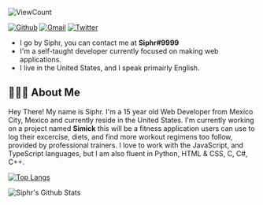 ![ViewCount](https://views.whatilearened.today/views/github/SiphrCodez/SiphrCodez.svg?cache=remove)

[![Github](https://img.shields.io/badge/-Github-333?style=flat&logo=Github&logoColor=white)](https://github.com/SiphrCodez)
[![Gmail](https://img.shields.io/badge/-Gmail-c14438?style=flat&logo=Gmail&logoColor=white)](mailto:siphrcodez@gmail.com)
[![Twitter](https://img.shields.io/badge/-Twitter-1DA1F2?style=flat&logo=Twitter&logoColor=white)](https://twitter.com/SiphrCodez)

- I go by Siphr, you can contact me at **Siphr#9999**
- I'm a self-taught developer currently focused on making web applications.
- I live in the United States, and I speak primairly English.

## 👨🏻‍💻 About Me

Hey There! My name is Siphr. I'm a 15 year old Web Developer from Mexico City, Mexico and currently reside in the United States. I'm currently working on a project named **Simick** this will be a fitness application users can use to log their excercise, diets, and find more workout regimens too follow, provided by professional trainers. I love to work with the JavaScript, and TypeScript languages, but I am also fluent in Python, HTML & CSS, C, C#, C++. 

[![Top Langs](https://github-readme-stats.vercel.app/api/top-langs/?username=SiphrCodez&layout=compact&text_color=daf7dc&bg_color=151515)](https://github.com/SiphrCodez)

<img align="center" src="https://github-readme-stats.vercel.app/api?username=SiphrCodez&include_all_commits=true&count_private=true&show_icons=true&line_height=20&title_color=7A7ADB&icon_color=2234AE&text_color=D3D3D3&bg_color=0,000000,130F40" alt="Siphr's Github Stats">

